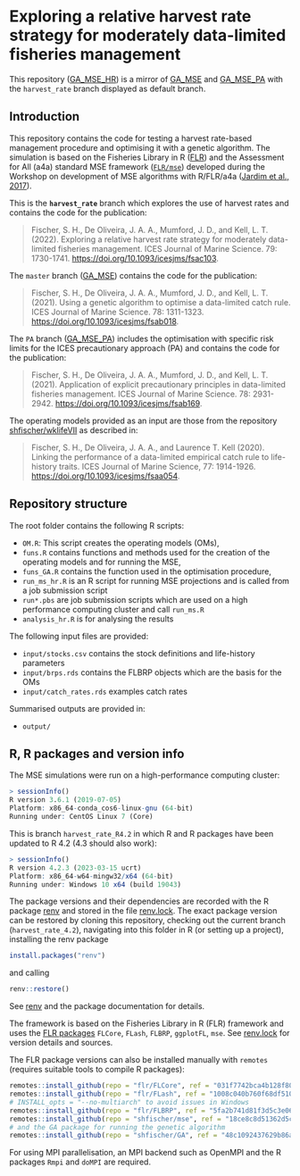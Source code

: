 Exploring a relative harvest rate strategy for moderately data-limited
fisheries management
================

This repository ([GA_MSE_HR](https://github.com/shfischer/GA_MSE_HR)) is
a mirror of [GA_MSE](https://github.com/shfischer/GA_MSE) and
[GA_MSE_PA](https://github.com/shfischer/GA_MSE_PA) with the
`harvest_rate` branch displayed as default branch.

## Introduction

This repository contains the code for testing a harvest rate-based
management procedure and optimising it with a genetic algorithm. The
simulation is based on the Fisheries Library in R
([FLR](http://www.flr-project.org/)) and the Assessment for All (a4a)
standard MSE framework ([`FLR/mse`](github.com/FLR/mse)) developed
during the Workshop on development of MSE algorithms with R/FLR/a4a
([Jardim et al.,
2017](https://ec.europa.eu/jrc/en/publication/assessment-all-initiativea4a-workshop-development-mse-algorithms-rflra4a)).

This is the **`harvest_rate`** branch which explores the use of harvest
rates and contains the code for the publication:

> Fischer, S. H., De Oliveira, J. A. A., Mumford, J. D., and Kell, L. T.
> (2022). Exploring a relative harvest rate strategy for moderately
> data-limited fisheries management. ICES Journal of Marine Science. 79:
> 1730-1741. <https://doi.org/10.1093/icesjms/fsac103>.

The `master` branch ([GA_MSE](https://github.com/shfischer/GA_MSE))
contains the code for the publication:

> Fischer, S. H., De Oliveira, J. A. A., Mumford, J. D., and Kell, L. T.
> (2021). Using a genetic algorithm to optimise a data-limited catch
> rule. ICES Journal of Marine Science. 78: 1311-1323.
> <https://doi.org/10.1093/icesjms/fsab018>.

The `PA` branch ([GA_MSE_PA](https://github.com/shfischer/GA_MSE_PA))
includes the optimisation with specific risk limits for the ICES
precautionary approach (PA) and contains the code for the publication:

> Fischer, S. H., De Oliveira, J. A. A., Mumford, J. D., and Kell, L. T.
> (2021). Application of explicit precautionary principles in
> data-limited fisheries management. ICES Journal of Marine Science. 78:
> 2931-2942. <https://doi.org/10.1093/icesjms/fsab169>.

The operating models provided as an input are those from the repository
[shfischer/wklifeVII](https://github.com/shfischer/wklifeVII) as
described in:

> Fischer, S. H., De Oliveira, J. A. A., and Laurence T. Kell (2020).
> Linking the performance of a data-limited empirical catch rule to
> life-history traits. ICES Journal of Marine Science, 77: 1914-1926.
> <https://doi.org/10.1093/icesjms/fsaa054>.

## Repository structure

The root folder contains the following R scripts:

- `OM.R`: This script creates the operating models (OMs),
- `funs.R` contains functions and methods used for the creation of the
  operating models and for running the MSE,
- `funs_GA.R` contains the function used in the optimisation procedure,
- `run_ms_hr.R` is an R script for running MSE projections and is called
  from a job submission script
- `run*.pbs` are job submission scripts which are used on a high
  performance computing cluster and call `run_ms.R`
- `analysis_hr.R` is for analysing the results

The following input files are provided:

- `input/stocks.csv` contains the stock definitions and life-history
  parameters
- `input/brps.rds` contains the FLBRP objects which are the basis for
  the OMs
- `input/catch_rates.rds` examples catch rates

Summarised outputs are provided in:

- `output/`

## R, R packages and version info

The MSE simulations were run on a high-performance computing cluster:

``` r
> sessionInfo()
R version 3.6.1 (2019-07-05)
Platform: x86_64-conda_cos6-linux-gnu (64-bit)
Running under: CentOS Linux 7 (Core)
```

This is branch `harvest_rate_R4.2` in which R and R packages have been
updated to R 4.2 (4.3 should also work):

``` r
> sessionInfo()
R version 4.2.3 (2023-03-15 ucrt)
Platform: x86_64-w64-mingw32/x64 (64-bit)
Running under: Windows 10 x64 (build 19043)
```

The package versions and their dependencies are recorded with the R
package [renv](https://rstudio.github.io/renv/) and stored in the file
[renv.lock](https://github.com/shfischer/GA_MSE_HR/blob/harvest_rate_R4.2/renv.lock).
The exact package version can be restored by cloning this repository,
checking out the current branch (`harvest_rate_4.2`), navigating into
this folder in R (or setting up a project), installing the renv package

``` r
install.packages("renv")
```

and calling

``` r
renv::restore()
```

See [renv](https://rstudio.github.io/renv/) and the package
documentation for details.

The framework is based on the Fisheries Library in R (FLR) framework and
uses the [FLR packages](https://flr-project.org/) `FLCore`, `FLash`,
`FLBRP`, `ggplotFL`, `mse`. See
[renv.lock](https://github.com/shfischer/GA_MSE_HR/blob/harvest_rate_R4.2/renv.lock)
for version details and sources.

The FLR package versions can also be installed manually with `remotes`
(requires suitable tools to compile R packages):

``` r
remotes::install_github(repo = "flr/FLCore", ref = "031f7742bca4b128f80ee3cc386c21d9c00ddcf7")
remotes::install_github(repo = "flr/FLash", ref = "1008c040b760f68df5101f8aafba28d9e61bba5e", INSTALL_opts = "--no-multiarch")
# INSTALL_opts = "--no-multiarch" to avoid issues in Windows
remotes::install_github(repo = "flr/FLBRP", ref = "5fa2b741d81f3d5c3e06b40cc221c98418d3a3c7", INSTALL_opts = "--no-multiarch")
remotes::install_github(repo = "shfischer/mse", ref = "18ce8c8d51362d5ced27b6c5978912f6da0ab5dc", INSTALL_opts = "--no-multiarch")
# and the GA package for running the genetic algorithm
remotes::install_github(repo = "shfischer/GA", ref = "48c1092437629b86a5310fa2873621621ff0b0e0")
```

For using MPI parallelisation, an MPI backend such as OpenMPI and the R
packages `Rmpi` and `doMPI` are required.
